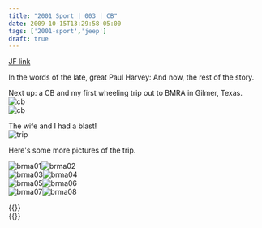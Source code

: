 ```yaml
---
title: "2001 Sport | 003 | CB"
date: 2009-10-15T13:29:58-05:00
tags: ['2001-sport','jeep']
draft: true
---
```

[JF link](https://www.jeepforum.com/threads/silver-rubiclone-build.880159/post-8113047)

In the words of the late, great Paul Harvey: And now, the rest of the story.

Next up: a CB and my first wheeling trip out to BMRA in Gilmer, Texas.  
![cb](../img/003-cb01.avif)  
![cb](../img/003-cb02.avif)  

The wife and I had a blast!  
![trip](../img/003-trip.avif)

Here's some more pictures of the trip.

![brma01](../img/003-bmra01.avif)![brma02](../img/003-bmra02.avif)  
![brma03](../img/003-bmra03.avif)![brma04](../img/003-bmra04.webp)  
![brma05](../img/003-bmra05.avif)![brma06](../img/003-bmra06.avif)  
![brma07](../img/003-bmra07.avif)![brma08](../img/003-bmra08.avif)  

{{<youtube Yy3TlZDjauI>}}  
{{<youtube J07NXDKb9LE>}}
